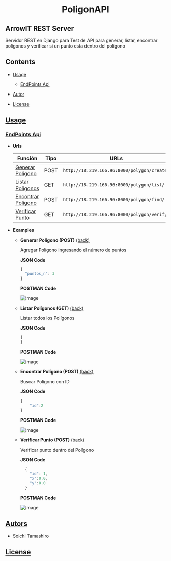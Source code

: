 <h1 align="center">PoligonAPI</h1>

## ArrowIT REST Server

Servidor REST en Django para Test de API para generar, listar, encontrar polígonos y verificar si un punto esta dentro del poligono

## Contents

- [Usage](#Usage)

  - [EndPoints Api](#EndPoints-Api)

- [Autor](#Autor)
- [License](#License)

## [Usage](#Contents)

### [EndPoints Api](#Contents)

- <b><a id="Polygon-urls-end">Urls</a></b>

  | Función                             | Tipo | URLs                                        |
  | ----------------------------------- | ---- | ------------------------------------------- |
  | [Generar Polígono](#Polygon-add)    | POST | `http://18.219.166.96:8000/polygon/create/` |
  | [Listar Polígonos](#Polygon-list)   | GET  | `http://18.219.166.96:8000/polygon/list/`   |
  | [Encontrar Polígono](#Polygon-find) | POST | `http://18.219.166.96:8000/polygon/find/`   |
  | [Verificar Punto](#Polygon-verify)  | GET  | `http://18.219.166.96:8000/polygon/verify/` |

- <b>Examples</b>

  - <b><a id="Polygon-add">Generar Polígono (POST)</a></b>
    [(back)](#Polygon-urls-end)

    Agregar Polígono ingresando el número de puntos

    <b>JSON Code</b>

    ```javascript
    {
      "puntos_n": 3
    }
    ```

    <b>POSTMAN Code</b>

    ![image](https://user-images.githubusercontent.com/26827763/128677001-12c0ee15-3978-4bef-b484-fa932665318e.png)

  - <b><a id="Polygon-list">Listar Polígonos (GET)</a></b>
    [(back)](#Polygon-urls-end)

    Listar todos los Polígonos

    <b>JSON Code</b>

    ```javascript
    {
    }
    ```

    <b>POSTMAN Code</b>

    ![image](https://user-images.githubusercontent.com/26827763/128677098-b40ab564-7be7-4b5c-a3c5-74c18422871d.png)

  - <b><a id="Polygon-find">Encontrar Polígono (POST)</a></b>
    [(back)](#Polygon-urls-end)

    Buscar Polígono con ID

    <b>JSON Code</b>

    ```javascript
    {
        "id":2
    }
    ```

    <b>POSTMAN Code</b>

    ![image](https://user-images.githubusercontent.com/26827763/128677158-2d019d18-bfce-4de7-a1fe-5cd65a1dec63.png)

  - <b><a id="Polygon-verify">Verificar Punto (POST)</a></b>
    [(back)](#Polygon-urls-end)

    Verificar punto dentro del Polígono

    <b>JSON Code</b>

    ```javascript
      {
        "id": 1,
        "x":0.0,
        "y":0.0
      }
    ```

    <b>POSTMAN Code</b>

    ![image](https://user-images.githubusercontent.com/26827763/128677210-abf647d4-9219-4752-89a9-de8e694ff7af.png)

## [Autors](#Contents)

- Soichi Tamashiro

## [License](#Contents)

```

```
